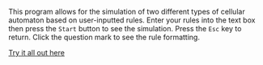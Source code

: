 This program allows for the simulation of two different types of cellular automaton based on user-inputted rules. Enter your rules into the text box then press the  `Start` button to see the simulation. Press the `Esc` key to return. Click the question mark to see the rule formatting.

[Try it all out here](https://joyal-mathew.github.io/cellular-automaton/)
